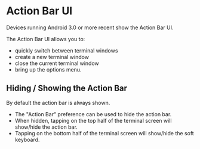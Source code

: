 # Action Bar UI

Devices running Android 3.0 or more recent show the Action Bar UI.

The Action Bar UI allows you to:

 + quickly switch between terminal windows
 + create a new terminal window
 + close the current terminal window
 + bring up the options menu.

## Hiding / Showing the Action Bar

By default the action bar is always shown.

 + The "Action Bar" preference can be used to hide the action bar.
 + When hidden, tapping on the top half of the terminal screen will show/hide the action bar.
 + Tapping on the bottom half of the terminal screen will show/hide the soft keyboard.
